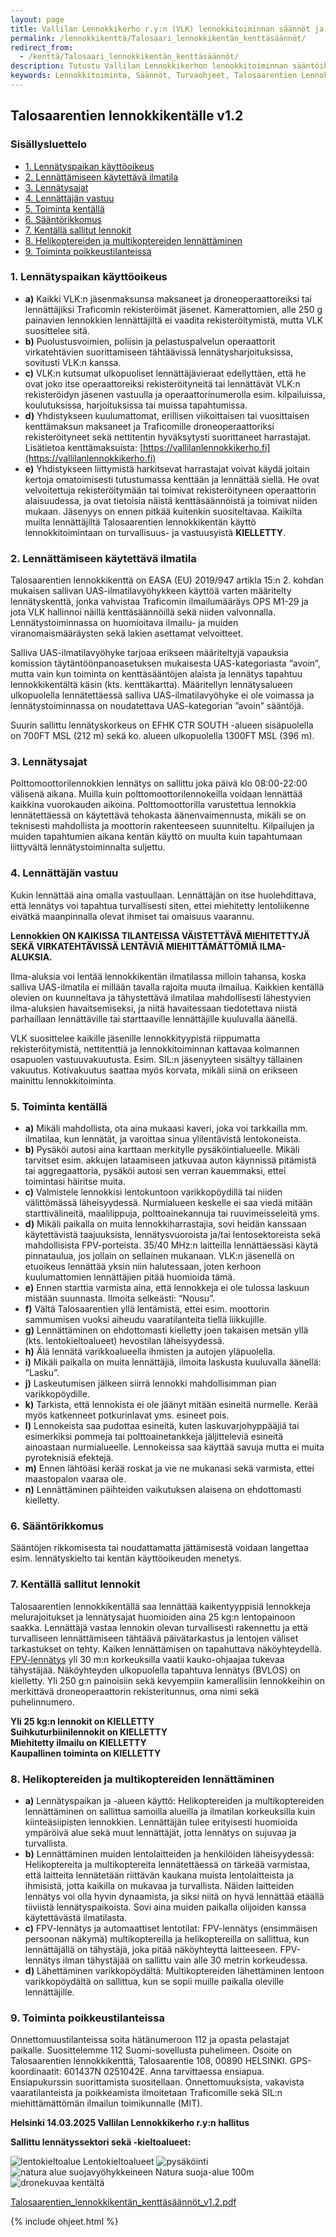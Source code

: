 ```yaml
---
layout: page
title: Vallilan Lennokkikerho r.y:n (VLK) lennokkitoiminnan säännöt ja turvaohjeet
permalink: /lennokkikenttä/Talosaari_lennokkikentän_kenttäsäännöt/
redirect_from:
  - /kenttä/Talosaari_lennokkikentän_kenttäsäännöt/
description: Tutustu Vallilan Lennokkikerhon lennokkitoiminnan sääntöihin ja turvaohjeisiin Talosaarentien lennokkikentällä. Ohjeet koskevat lennätyspaikan käyttöoikeutta, ilmatilan hallintaa, lennätysaikoja ja -korkeuksia sekä lennättämisen vastuullisuutta
keywords: Lennokkitoiminta, Säännöt, Turvaohjeet, Talosaarentien Lennokkikenttä, Helsinki, Ilmatilan Hallinta, Lennätysajat, Lennätyskorkeus, Vastuu, Turvallisuus, Rekisteröityminen, UAV, UAS, FPV, Suomen Ilmailuliitto, SIL
---
```



## Talosaarentien lennokkikentälle v1.2

### Sisällysluettelo

- [1. Lennätyspaikan käyttöoikeus](#1-lennätyspaikan-käyttöoikeus)
- [2. Lennättämiseen käytettävä ilmatila](#2-lennättämiseen-käytettävä-ilmatila)
- [3. Lennätysajat](#3-lennätysajat)
- [4. Lennättäjän vastuu](#4-lennättäjän-vastuu)
- [5. Toiminta kentällä](#5-toiminta-kentällä)
- [6. Sääntörikkomus](#6-sääntörikkomus)
- [7. Kentällä sallitut lennokit](#7-kentällä-sallitut-lennokit)
- [8. Helikoptereiden ja multikoptereiden lennättäminen](#8-helikoptereiden-ja-multikoptereiden-lennättäminen)
- [9. Toiminta poikkeustilanteissa](#9-toiminta-poikkeustilanteissa)

### 1. Lennätyspaikan käyttöoikeus

- **a)** Kaikki VLK:n jäsenmaksunsa maksaneet ja droneoperaattoreiksi tai lennättäjiksi Traficomin rekisteröimät jäsenet. Kamerattomien, alle 250 g painavien lennokkien lennättäjiltä ei vaadita rekisteröitymistä, mutta VLK suosittelee sitä.
- **b)** Puolustusvoimien, poliisin ja pelastuspalvelun operaattorit virkatehtävien suorittamiseen tähtäävissä lennätysharjoituksissa, sovitusti VLK:n kanssa.
- **c)** VLK:n kutsumat ulkopuoliset lennättäjävieraat edellyttäen, että he ovat joko itse operaattoreiksi rekisteröityneitä tai lennättävät VLK:n rekisteröidyn jäsenen vastuulla ja operaattorinumerolla esim. kilpailuissa, koulutuksissa, harjoituksissa tai muissa tapahtumissa.
- **d)** Yhdistykseen kuulumattomat, erillisen viikoittaisen tai vuosittaisen kenttämaksun maksaneet ja Traficomille droneoperaattoriksi rekisteröityneet sekä nettitentin hyväksytysti suorittaneet harrastajat. Lisätietoa kenttämaksuista: [https://vallilanlennokkikerho.fi](https://vallilanlennokkikerho.fi)
- **e)** Yhdistykseen liittymistä harkitsevat harrastajat voivat käydä joitain kertoja omatoimisesti tutustumassa kenttään ja lennättää siellä. He ovat velvoitettuja rekisteröitymään tai toimivat rekisteröityneen operaattorin alaisuudessa, ja ovat tietoisia näistä kenttäsäännöistä ja toimivat niiden mukaan. Jäsenyys on ennen pitkää kuitenkin suositeltavaa. Kaikilta muilta lennättäjiltä Talosaarentien lennokkikentän käyttö lennokkitoimintaan on turvallisuus- ja vastuusyistä **KIELLETTY**.

### 2. Lennättämiseen käytettävä ilmatila

Talosaarentien lennokkikenttä on EASA (EU) 2019/947 artikla 15:n 2. kohdan mukaisen sallivan UAS-ilmatilavyöhykkeen käyttöä varten määritelty lennätyskenttä, jonka vahvistaa Traficomin ilmailumääräys OPS M1-29 ja jota VLK hallinnoi näillä kenttäsäännöillä sekä niiden valvonnalla. Lennätystoiminnassa on huomioitava ilmailu- ja muiden viranomaismääräysten sekä lakien asettamat velvoitteet.

Salliva UAS-ilmatilavyöhyke tarjoaa erikseen määriteltyjä vapauksia komission täytäntöönpanoasetuksen mukaisesta UAS-kategoriasta “avoin”, mutta vain kun toiminta on kenttäsääntöjen alaista ja lennätys tapahtuu lennokkikentältä käsin (kts. kenttäkartta). Määritellyn lennätysalueen ulkopuolella lennätettäessä salliva UAS-ilmatilavyöhyke ei ole voimassa ja lennätystoiminnassa on noudatettava UAS-kategorian ”avoin” sääntöjä.

Suurin sallittu lennätyskorkeus on EFHK CTR SOUTH -alueen sisäpuolella on 700FT MSL (212 m) sekä ko. alueen ulkopuolella 1300FT MSL (396 m).

### 3. Lennätysajat

Polttomoottorilennokkien lennätys on sallittu joka päivä klo 08:00-22:00 välisenä aikana. Muilla kuin polttomoottorilennokeilla voidaan lennättää kaikkina vuorokauden aikoina. Polttomoottorilla varustettua lennokkia lennätettäessä on käytettävä tehokasta äänenvaimennusta, mikäli se on teknisesti mahdollista ja moottorin rakenteeseen suunniteltu. Kilpailujen ja muiden tapahtumien aikana kentän käyttö on muulta kuin tapahtumaan liittyvältä lennätystoiminnalta suljettu.

### 4. Lennättäjän vastuu

Kukin lennättää aina omalla vastuullaan. Lennättäjän on itse huolehdittava, että lennätys voi tapahtua turvallisesti siten, ettei miehitetty lentoliikenne eivätkä maanpinnalla olevat ihmiset tai omaisuus vaarannu.

**Lennokkien ON KAIKISSA TILANTEISSA VÄISTETTÄVÄ MIEHITETTYJÄ SEKÄ VIRKATEHTÄVISSÄ LENTÄVIÄ MIEHITTÄMÄTTÖMIÄ ILMA-ALUKSIA.**

Ilma-aluksia voi lentää lennokkikentän ilmatilassa milloin tahansa, koska salliva UAS-ilmatila ei millään tavalla rajoita muuta ilmailua. Kaikkien kentällä olevien on kuunneltava ja tähystettävä ilmatilaa mahdollisesti lähestyvien ilma-aluksien havaitsemiseksi, ja niitä havaitessaan tiedotettava niistä parhaillaan lennättäville tai starttaaville lennättäjille kuuluvalla äänellä.

VLK suosittelee kaikille jäsenille lennokkityypistä riippumatta rekisteröitymistä, nettitenttiä ja lennokkitoiminnan kattavaa kolmannen osapuolen vastuuvakuutusta. Esim. SIL:n jäsenyyteen sisältyy tällainen vakuutus. Kotivakuutus saattaa myös korvata, mikäli siinä on erikseen mainittu lennokkitoiminta.

### 5. Toiminta kentällä

- **a)** Mikäli mahdollista, ota aina mukaasi kaveri, joka voi tarkkailla mm. ilmatilaa, kun lennätät, ja varoittaa sinua ylilentävistä lentokoneista.
- **b)** Pysäköi autosi aina karttaan merkitylle pysäköintialueelle. Mikäli tarvitset esim. akkujen lataamiseen jatkuvaa auton käynnissä pitämistä tai aggregaattoria, pysäköi autosi sen verran kauemmaksi, ettei toimintasi häiritse muita.
- **c)** Valmistele lennokkisi lentokuntoon varikkopöydillä tai niiden välittömässä läheisyydessä. Nurmialueen keskelle ei saa viedä mitään starttivälineitä, maalilippuja, polttoainekannuja tai ruuvimeisseleitä yms.
- **d)** Mikäli paikalla on muita lennokkiharrastajia, sovi heidän kanssaan käytettävistä taajuuksista, lennätysvuoroista ja/tai lentosektoreista sekä mahdollisista FPV-porteista. 35/40 MHz:n laitteilla lennättäessäsi käytä pinnataulua, jos jollain on sellainen mukanaan. VLK:n jäsenellä on etuoikeus lennättää yksin niin halutessaan, joten kerhoon kuulumattomien lennättäjien pitää huomioida tämä.
- **e)** Ennen starttia varmista aina, että lennokkeja ei ole tulossa laskuun mistään suunnasta. Ilmoita selkeästi: “Nousu”.
- **f)** Vältä Talosaarentien yllä lentämistä, ettei esim. moottorin sammumisen vuoksi aiheudu vaaratilanteita tiellä liikkujille.
- **g)** Lennättäminen on ehdottomasti kielletty joen takaisen metsän yllä (kts. lentokieltoalueet) hevostilan läheisyydessä.
- **h)** Älä lennätä varikkoalueella ihmisten ja autojen yläpuolella.
- **i)** Mikäli paikalla on muita lennättäjiä, ilmoita laskusta kuuluvalla äänellä: “Lasku”.
- **j)** Laskeutumisen jälkeen siirrä lennokki mahdollisimman pian varikkopöydille.
- **k)** Tarkista, että lennokista ei ole jäänyt mitään esineitä nurmelle. Kerää myös katkenneet potkurinlavat yms. esineet pois.
- **l)** Lennokeista saa pudottaa esineitä, kuten laskuvarjohyppääjiä tai esimerkiksi pommeja tai polttoainetankkeja jäljitteleviä esineitä ainoastaan nurmialueelle. Lennokeissa saa käyttää savuja mutta ei muita pyroteknisiä efektejä.
- **m)** Ennen lähtöäsi kerää roskat ja vie ne mukanasi sekä varmista, ettei maastopalon vaaraa ole.
- **n)** Lennättäminen päihteiden vaikutuksen alaisena on ehdottomasti kielletty.

### 6. Sääntörikkomus

Sääntöjen rikkomisesta tai noudattamatta jättämisestä voidaan langettaa esim. lennätyskielto tai kentän käyttöoikeuden menetys.

### 7. Kentällä sallitut lennokit

Talosaarentien lennokkikentällä saa lennättää kaikentyyppisiä lennokkeja melurajoitukset ja lennätysajat huomioiden aina 25 kg:n lentopainoon saakka. Lennättäjä vastaa lennokin olevan turvallisesti rakennettu ja että turvalliseen lennättämiseen tähtäävä päivätarkastus ja lentojen väliset tarkastukset on tehty. Kaiken lennättämisen on tapahuttava näköyhteydellä. [FPV-lennätys](/aloittelijan-opas/mitä-on-fpv/) yli 30 m:n korkeuksilla vaatii kauko-ohjaajaa tukevaa tähystäjää. Näköyhteyden ulkopuolella tapahtuva lennätys (BVLOS) on kielletty. Yli 250 g:n painoisiin sekä kevyempiin kamerallisiin lennokkeihin on merkittävä droneoperaattorin rekisteritunnus, oma nimi sekä puhelinnumero.

**Yli 25 kg:n lennokit on KIELLETTY**  
**Suihkuturbiinilennokit on KIELLETTY**  
**Miehitetty ilmailu on KIELLETTY**  
**Kaupallinen toiminta on KIELLETTY**

### 8. Helikoptereiden ja multikoptereiden lennättäminen

- **a)** Lennätyspaikan ja -alueen käyttö: Helikoptereiden ja multikoptereiden lennättäminen on sallittua samoilla alueilla ja ilmatilan korkeuksilla kuin kiinteäsiipisten lennokkien. Lennättäjän tulee erityisesti huomioida ympäröivä alue sekä muut lennättäjät, jotta lennätys on sujuvaa ja turvallista.
- **b)** Lennättäminen muiden lentolaitteiden ja henkilöiden läheisyydessä: Helikoptereita ja multikoptereita lennätettäessä on tärkeää varmistaa, että laitteita lennätetään riittävän kaukana muista lentolaitteista ja ihmisistä, jotta kaikilla on mukavaa ja turvallista. Näiden laitteiden lennätys voi olla hyvin dynaamista, ja siksi niitä on hyvä lennättää etäällä tiiviistä lennätyspaikoista. Sovi aina muiden paikalla olijoiden kanssa käytettävästä ilmatilasta.
- **c)** FPV-lennätys ja automaattiset lentotilat: FPV-lennätys (ensimmäisen persoonan näkymä) multikoptereilla ja helikoptereilla on sallittua, kun lennättäjällä on tähystäjä, joka pitää näköyhteyttä laitteeseen. FPV-lennätys ilman tähystäjää on sallittu vain alle 30 metrin korkeudessa.
- **d)** Lähettäminen varikkopöydältä: Multikoptereiden lähettäminen lentoon varikkopöydältä on sallittua, kun se sopii muille paikalla oleville lennättäjille.

### 9. Toiminta poikkeustilanteissa

Onnettomuustilanteissa soita hätänumeroon 112 ja opasta pelastajat paikalle. Suosittelemme 112 Suomi-sovellusta puhelimeen. Osoite on Talosaarentien lennokkikenttä, Talosaarentie 108, 00890 HELSINKI. GPS-koordinaatit: 601437N 0251042E. Anna tarvittaessa ensiapua. Ensiapukurssin suorittamista suositellaan. Onnettomuuksista, vakavista vaaratilanteista ja poikkeamista ilmoitetaan Traficomille sekä SIL:n miehittämättömän ilmailun toimikunnalle (MIT).

**Helsinki 14.03.2025 Vallilan Lennokkikerho r.y:n hallitus**

**Sallittu lennätyssektori sekä -kieltoalueet:**

<div class="image-container">
<img src="/images/kieltoalue.png" alt="lentokieltoalue"/>
Lentokieltoalueet
<img src="/images/parkki.jpg" alt="pysäköinti"/>
<img src="/images/natura-alue.jpg" alt="natura alue suojavyöhykkeineen"/>
Natura suoja-alue 100m
<img src="/images/lennokkikuvia/lennokkikenttä-3.jpg" alt="dronekuvaa kentältä" />
</div>

[Talosaarentien_lennokkikentän_kenttäsäännöt_v1.2.pdf](/images/Talosaarentien_lennokkikentän_kenttäsäännöt_v1.2.pdf)

{% include ohjeet.html %}
